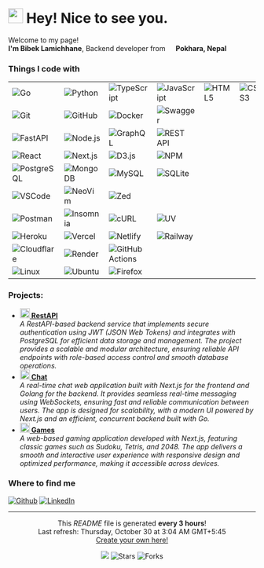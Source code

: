 <h1><img src="https://emojis.slackmojis.com/emojis/images/1531849430/4246/blob-sunglasses.gif?1531849430" width="30"/> Hey! Nice to see you.</h1>

<p>Welcome to my page! </br> <b>I'm Bibek Lamichhane</b>, Backend developer from <img src="https://cdn-icons-png.flaticon.com/512/630/630696.png" width="13"/> <b>Pokhara, Nepal</b> </p>

<h3>Things I code with</h3>
<table>
    <tr>
        <td>
          <img alt="Go" src="https:&#x2F;&#x2F;img.shields.io&#x2F;badge&#x2F;-Go-00ADD8?style&#x3D;flat-square&amp;logo&#x3D;go&amp;logoColor&#x3D;white" />
        </td>
        <td>
          <img alt="Python" src="https:&#x2F;&#x2F;img.shields.io&#x2F;badge&#x2F;-Python-3776AB?style&#x3D;flat-square&amp;logo&#x3D;python&amp;logoColor&#x3D;white" />
        </td>
        <td>
          <img alt="TypeScript" src="https:&#x2F;&#x2F;img.shields.io&#x2F;badge&#x2F;-TypeScript-3178C6?style&#x3D;flat-square&amp;logo&#x3D;typescript&amp;logoColor&#x3D;white" />
        </td>
        <td>
          <img alt="JavaScript" src="https:&#x2F;&#x2F;img.shields.io&#x2F;badge&#x2F;-JavaScript-F7DF1E?style&#x3D;flat-square&amp;logo&#x3D;javascript&amp;logoColor&#x3D;black" />
        </td>
        <td>
          <img alt="HTML5" src="https:&#x2F;&#x2F;img.shields.io&#x2F;badge&#x2F;-HTML5-E34F26?style&#x3D;flat-square&amp;logo&#x3D;html5&amp;logoColor&#x3D;white" />
        </td>
        <td>
          <img alt="CSS3" src="https:&#x2F;&#x2F;img.shields.io&#x2F;badge&#x2F;-CSS3-1572B6?style&#x3D;flat-square&amp;logo&#x3D;css3&amp;logoColor&#x3D;white" />
        </td>
    </tr>
    <tr>
        <td>
          <img alt="Git" src="https:&#x2F;&#x2F;img.shields.io&#x2F;badge&#x2F;-Git-F05032?style&#x3D;flat-square&amp;logo&#x3D;git&amp;logoColor&#x3D;white" />
        </td>
        <td>
          <img alt="GitHub" src="https:&#x2F;&#x2F;img.shields.io&#x2F;badge&#x2F;-GitHub-181717?style&#x3D;flat-square&amp;logo&#x3D;github&amp;logoColor&#x3D;white" />
        </td>
        <td>
          <img alt="Docker" src="https:&#x2F;&#x2F;img.shields.io&#x2F;badge&#x2F;-Docker-2496ED?style&#x3D;flat-square&amp;logo&#x3D;docker&amp;logoColor&#x3D;white" />
        </td>
        <td>
          <img alt="Swagger" src="https:&#x2F;&#x2F;img.shields.io&#x2F;badge&#x2F;-Swagger-85EA2D?style&#x3D;flat-square&amp;logo&#x3D;swagger&amp;logoColor&#x3D;black" />
        </td>
    </tr>
    <tr>
        <td>
          <img alt="FastAPI" src="https:&#x2F;&#x2F;img.shields.io&#x2F;badge&#x2F;-FastAPI-009688?style&#x3D;flat-square&amp;logo&#x3D;fastapi&amp;logoColor&#x3D;white" />
        </td>
        <td>
          <img alt="Node.js" src="https:&#x2F;&#x2F;img.shields.io&#x2F;badge&#x2F;-Node.js-339933?style&#x3D;flat-square&amp;logo&#x3D;node.js&amp;logoColor&#x3D;white" />
        </td>
        <td>
          <img alt="GraphQL" src="https:&#x2F;&#x2F;img.shields.io&#x2F;badge&#x2F;-GraphQL-E10098?style&#x3D;flat-square&amp;logo&#x3D;graphql&amp;logoColor&#x3D;white" />
        </td>
        <td>
          <img alt="REST API" src="https:&#x2F;&#x2F;img.shields.io&#x2F;badge&#x2F;-REST_API-FF6C37?style&#x3D;flat-square&amp;logo&#x3D;postman&amp;logoColor&#x3D;white" />
        </td>
    </tr>
    <tr>
        <td>
          <img alt="React" src="https:&#x2F;&#x2F;img.shields.io&#x2F;badge&#x2F;-React-61DAFB?style&#x3D;flat-square&amp;logo&#x3D;react&amp;logoColor&#x3D;black" />
        </td>
        <td>
          <img alt="Next.js" src="https:&#x2F;&#x2F;img.shields.io&#x2F;badge&#x2F;-Next.js-000000?style&#x3D;flat-square&amp;logo&#x3D;next.js&amp;logoColor&#x3D;white" />
        </td>
        <td>
          <img alt="D3.js" src="https:&#x2F;&#x2F;img.shields.io&#x2F;badge&#x2F;-D3.js-F9A03C?style&#x3D;flat-square&amp;logo&#x3D;d3.js&amp;logoColor&#x3D;white" />
        </td>
        <td>
          <img alt="NPM" src="https:&#x2F;&#x2F;img.shields.io&#x2F;badge&#x2F;-NPM-CB3837?style&#x3D;flat-square&amp;logo&#x3D;npm&amp;logoColor&#x3D;white" />
        </td>
    </tr>
    <tr>
        <td>
          <img alt="PostgreSQL" src="https:&#x2F;&#x2F;img.shields.io&#x2F;badge&#x2F;-PostgreSQL-4169E1?style&#x3D;flat-square&amp;logo&#x3D;postgresql&amp;logoColor&#x3D;white" />
        </td>
        <td>
          <img alt="MongoDB" src="https:&#x2F;&#x2F;img.shields.io&#x2F;badge&#x2F;-MongoDB-47A248?style&#x3D;flat-square&amp;logo&#x3D;mongodb&amp;logoColor&#x3D;white" />
        </td>
        <td>
          <img alt="MySQL" src="https:&#x2F;&#x2F;img.shields.io&#x2F;badge&#x2F;-MySQL-4479A1?style&#x3D;flat-square&amp;logo&#x3D;mysql&amp;logoColor&#x3D;white" />
        </td>
        <td>
          <img alt="SQLite" src="https:&#x2F;&#x2F;img.shields.io&#x2F;badge&#x2F;-SQLite-003B57?style&#x3D;flat-square&amp;logo&#x3D;sqlite&amp;logoColor&#x3D;white" />
        </td>
    </tr>
    <tr>
        <td>
          <img alt="VSCode" src="https:&#x2F;&#x2F;img.shields.io&#x2F;badge&#x2F;-VSCode-007ACC?style&#x3D;flat-square&amp;logo&#x3D;visual-studio-code&amp;logoColor&#x3D;white" />
        </td>
        <td>
          <img alt="NeoVim" src="https:&#x2F;&#x2F;img.shields.io&#x2F;badge&#x2F;-NeoVim-57A143?style&#x3D;flat-square&amp;logo&#x3D;neovim&amp;logoColor&#x3D;white" />
        </td>
        <td>
          <img alt="Zed" src="https:&#x2F;&#x2F;img.shields.io&#x2F;badge&#x2F;-Zed-084CCF?style&#x3D;flat-square&amp;logo&#x3D;zed&amp;logoColor&#x3D;white" />
        </td>
    </tr>
    <tr>
        <td>
          <img alt="Postman" src="https:&#x2F;&#x2F;img.shields.io&#x2F;badge&#x2F;-Postman-FF6C37?style&#x3D;flat-square&amp;logo&#x3D;postman&amp;logoColor&#x3D;white" />
        </td>
        <td>
          <img alt="Insomnia" src="https:&#x2F;&#x2F;img.shields.io&#x2F;badge&#x2F;-Insomnia-4000BF?style&#x3D;flat-square&amp;logo&#x3D;insomnia&amp;logoColor&#x3D;white" />
        </td>
        <td>
          <img alt="cURL" src="https:&#x2F;&#x2F;img.shields.io&#x2F;badge&#x2F;-cURL-073551?style&#x3D;flat-square&amp;logo&#x3D;curl&amp;logoColor&#x3D;white" />
        </td>
        <td>
          <img alt="UV" src="https:&#x2F;&#x2F;img.shields.io&#x2F;badge&#x2F;-UV-DE5FE9?style&#x3D;flat-square&amp;logo&#x3D;uv&amp;logoColor&#x3D;white" />
        </td>
    </tr>
    <tr>
        <td>
          <img alt="Heroku" src="https:&#x2F;&#x2F;img.shields.io&#x2F;badge&#x2F;-Heroku-430098?style&#x3D;flat-square&amp;logo&#x3D;heroku&amp;logoColor&#x3D;white" />
        </td>
        <td>
          <img alt="Vercel" src="https:&#x2F;&#x2F;img.shields.io&#x2F;badge&#x2F;-Vercel-000000?style&#x3D;flat-square&amp;logo&#x3D;vercel&amp;logoColor&#x3D;white" />
        </td>
        <td>
          <img alt="Netlify" src="https:&#x2F;&#x2F;img.shields.io&#x2F;badge&#x2F;-Netlify-00C7B7?style&#x3D;flat-square&amp;logo&#x3D;netlify&amp;logoColor&#x3D;white" />
        </td>
        <td>
          <img alt="Railway" src="https:&#x2F;&#x2F;img.shields.io&#x2F;badge&#x2F;-Railway-0B0D0E?style&#x3D;flat-square&amp;logo&#x3D;railway&amp;logoColor&#x3D;white" />
        </td>
    </tr>
    <tr>
        <td>
          <img alt="Cloudflare" src="https:&#x2F;&#x2F;img.shields.io&#x2F;badge&#x2F;-Cloudflare-F38020?style&#x3D;flat-square&amp;logo&#x3D;cloudflare&amp;logoColor&#x3D;white" />
        </td>
        <td>
          <img alt="Render" src="https:&#x2F;&#x2F;img.shields.io&#x2F;badge&#x2F;-Render-46E3B7?style&#x3D;flat-square&amp;logo&#x3D;render&amp;logoColor&#x3D;white" />
        </td>
        <td>
          <img alt="GitHub Actions" src="https:&#x2F;&#x2F;img.shields.io&#x2F;badge&#x2F;-GitHub_Actions-2088FF?style&#x3D;flat-square&amp;logo&#x3D;github-actions&amp;logoColor&#x3D;white" />
        </td>
    </tr>
    <tr>
        <td>
          <img alt="Linux" src="https:&#x2F;&#x2F;img.shields.io&#x2F;badge&#x2F;-Linux-FCC624?style&#x3D;flat-square&amp;logo&#x3D;linux&amp;logoColor&#x3D;black" />
        </td>
        <td>
          <img alt="Ubuntu" src="https:&#x2F;&#x2F;img.shields.io&#x2F;badge&#x2F;-Ubuntu-E95420?style&#x3D;flat-square&amp;logo&#x3D;ubuntu&amp;logoColor&#x3D;white" />
        </td>
        <td>
          <img alt="Firefox" src="https:&#x2F;&#x2F;img.shields.io&#x2F;badge&#x2F;-Firefox-FF7139?style&#x3D;flat-square&amp;logo&#x3D;firefox&amp;logoColor&#x3D;white" />
        </td>
    </tr>
</table>

<h3>Projects:</h3>
<ul>
  <li><a href="https://restapi.lamichhanebibek.com.np/swagger/index.html"><b><img src="https://emojipedia-us.s3.dualstack.us-west-1.amazonaws.com/thumbs/240/apple/237/fire_1f525.png" width="20" alt="new" /> RestAPI</b></a><br/><i>A RestAPI-based backend service that implements secure authentication using JWT (JSON Web Tokens) and integrates with PostgreSQL for efficient data storage and management. The project provides a scalable and modular architecture, ensuring reliable API endpoints with role-based access control and smooth database operations.</i></li>
  <li><a href="https://chat.lamichhanebibek.com.np/"><b><img src="https://emojipedia-us.s3.dualstack.us-west-1.amazonaws.com/thumbs/240/apple/237/fire_1f525.png" width="20" alt="new" /> Chat</b></a><br/><i>A real-time chat web application built with Next.js for the frontend and Golang for the backend. It provides seamless real-time messaging using WebSockets, ensuring fast and reliable communication between users. The app is designed for scalability, with a modern UI powered by Next.js and an efficient, concurrent backend built with Go.</i></li>
  <li><a href="https://games.lamichhanebibek.com.np"><b><img src="https://emojipedia-us.s3.dualstack.us-west-1.amazonaws.com/thumbs/240/apple/237/fire_1f525.png" width="20" alt="new" /> Games</b></a><br/><i>A web-based gaming application developed with Next.js, featuring classic games such as Sudoku, Tetris, and 2048. The app delivers a smooth and interactive user experience with responsive design and optimized performance, making it accessible across devices.</i></li>
</ul>

<h3>Where to find me</h3>
<p><a href="https://github.com/LamichhaneBibek" target="_blank"><img alt="Github" src="https://img.shields.io/badge/GitHub-%2312100E.svg?&style=for-the-badge&logo=Github&logoColor=white" /></a>  <a href="https://www.linkedin.com/in/LamichhaneBibek/" target="_blank"><img alt="LinkedIn" src="https://img.shields.io/badge/linkedin-%230077B5.svg?&style=for-the-badge&logo=linkedin&logoColor=white" /></a> </p>

------------
<p align="center">This <i>README</i> file is generated <b>every 3 hours</b>!</br>Last refresh: Thursday, October 30 at 3:04 AM GMT+5:45<br /><a href="https://github.com/LamichhaneBibek/LamichhaneBibek">Create your own here!</a></p>
<p align="center"><img src="https://github.com/LamichhaneBibek/LamichhaneBibek/workflows/README%20build/badge.svg" /> <img alt="Stars" src="https://img.shields.io/github/stars/LamichhaneBibek/LamichhaneBibek?style=flat-square&labelColor=343b41"/> <img alt="Forks" src="https://img.shields.io/github/forks/LamichhaneBibek/LamichhaneBibek?style=flat-square&labelColor=343b41"/></p>
